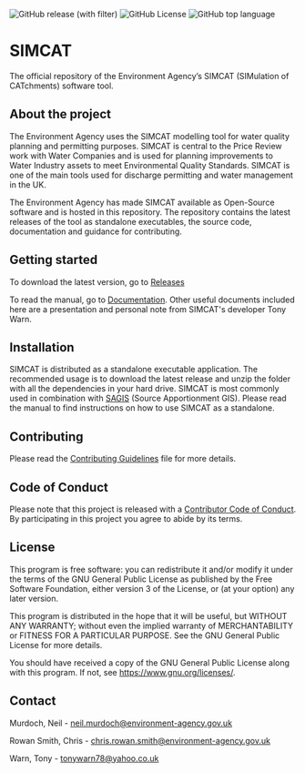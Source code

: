 ![GitHub release (with filter)](https://img.shields.io/github/v/release/DEFRA/simcat)
![GitHub License](https://img.shields.io/github/license/DEFRA/simcat)
![GitHub top language](https://img.shields.io/github/languages/top/DEFRA/simcat)

# SIMCAT

The official repository of the Environment Agency’s SIMCAT (SIMulation of CATchments) software tool. 

## About the project

The Environment Agency uses the SIMCAT modelling tool for water quality planning and permitting purposes. SIMCAT is central to the Price Review work with Water Companies and is used for planning improvements to Water Industry assets to meet Environmental Quality Standards. SIMCAT is one of the main tools used for discharge permitting and water management in the UK.

The Environment Agency has made SIMCAT available as Open-Source software and is hosted in this repository. The repository contains the latest releases of the tool as standalone executables, the source code, documentation and guidance for contributing.

## Getting started

To download the latest version, go to [Releases](/executables/README.md)

To read the manual, go to [Documentation](/docs). Other useful documents included here are a presentation and personal note from SIMCAT's developer Tony Warn.

## Installation

SIMCAT is distributed as a standalone executable application. The recommended usage is to download the latest release and unzip the folder with all the dependencies in your hard drive. SIMCAT is most commonly used in combination with [SAGIS](https://sagis.ukwir.org/sagis/welcome) (Source Apportionment GIS). Please read the manual to find instructions on how to use SIMCAT as a standalone.

## Contributing

Please read the [Contributing Guidelines](CONTRIBUTING.md) file for more details.

## Code of Conduct

Please note that this project is released with a [Contributor Code of Conduct](CONDUCT.md). By participating in this project you agree to abide by its terms.

## License

This program is free software: you can redistribute it and/or modify it under the terms of the GNU General Public License as published by the Free Software Foundation, either version 3 of the License, or (at your option) any later version.

This program is distributed in the hope that it will be useful, but WITHOUT ANY WARRANTY; without even the implied warranty of MERCHANTABILITY or FITNESS FOR A PARTICULAR PURPOSE. See the GNU General Public License for more details.

You should have received a copy of the GNU General Public License along with this program. If not, see <https://www.gnu.org/licenses/>.

## Contact

Murdoch, Neil - neil.murdoch@environment-agency.gov.uk

Rowan Smith, Chris - chris.rowan.smith@environment-agency.gov.uk

Warn, Tony - tonywarn78@yahoo.co.uk
